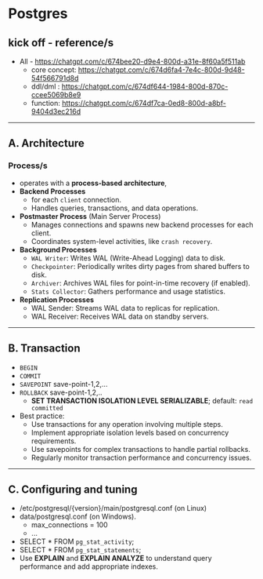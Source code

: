 # Postgres
## kick off - reference/s
- All - https://chatgpt.com/c/674bee20-d9e4-800d-a31e-8f60a5f511ab
  - core concept: https://chatgpt.com/c/674d6fa4-7e4c-800d-9d48-54f566791d8d
  - ddl/dml : https://chatgpt.com/c/674df644-1984-800d-870c-ccee5069b8e9
  - function: https://chatgpt.com/c/674df7ca-0ed8-800d-a8bf-9404d3ec216d

---
## A. Architecture
### Process/s
- operates with a **process-based architecture**,
- **Backend Processes**
  - for each `client` connection.
  - Handles queries, transactions, and data operations.
- **Postmaster Process** (Main Server Process)
  - Manages connections and spawns new backend processes for each client.
  - Coordinates system-level activities, like `crash recovery`.
- **Background Processes**
  - `WAL Writer`: Writes WAL (Write-Ahead Logging) data to disk.
  - `Checkpointer`: Periodically writes dirty pages from shared buffers to disk.
  - `Archiver`: Archives WAL files for point-in-time recovery (if enabled).
  - `Stats Collector`: Gathers performance and usage statistics.
- **Replication Processes**
  - WAL Sender: Streams WAL data to replicas for replication.
  - WAL Receiver: Receives WAL data on standby servers.
---
## B. Transaction
- `BEGIN`
- `COMMIT`
- `SAVEPOINT` save-point-1,2,...
- `ROLLBACK` save-point-1,2,..
  - **SET TRANSACTION ISOLATION LEVEL SERIALIZABLE**; default: `read committed`
- Best practice:
  - Use transactions for any operation involving multiple steps.
  - Implement appropriate isolation levels based on concurrency requirements.
  - Use savepoints for complex transactions to handle partial rollbacks.
  - Regularly monitor transaction performance and concurrency issues.

---
## C. Configuring and tuning
- /etc/postgresql/{version}/main/postgresql.conf (on Linux) 
- data/postgresql.conf (on Windows). 
  - max_connections = 100
  - ...
- SELECT * FROM `pg_stat_activity`;
- SELECT * FROM `pg_stat_statements`;
- Use **EXPLAIN** and **EXPLAIN ANALYZE** to understand query performance and add appropriate indexes.
  